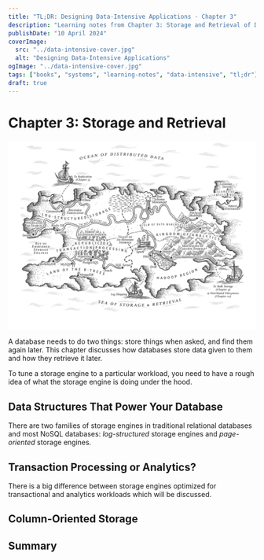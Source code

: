 ```yaml
---
title: "TL;DR: Designing Data-Intensive Applications - Chapter 3"
description: "Learning notes from Chapter 3: Storage and Retrieval of Designing Data-Intensive Applications by Martin Kleppmann"
publishDate: "10 April 2024"
coverImage:
  src: "../data-intensive-cover.jpg"
  alt: "Designing Data-Intensive Applications"
ogImage: "../data-intensive-cover.jpg"
tags: ["books", "systems", "learning-notes", "data-intensive", "tl;dr"]
draft: true
---
```


# Chapter 3: Storage and Retrieval

![Chapter 3 Cover](./chapter3-cover.png)

A database needs to do two things: store things when asked, and find them again later. This chapter discusses how databases store data given to them and how they retrieve it later.

To tune a storage engine to a particular workload, you need to have a rough idea of what the storage engine is doing under the hood.

## Data Structures That Power Your Database

There are two families of storage engines in traditional relational databases and most NoSQL databases: _log-structured_ storage engines and _page-oriented_ storage engines.

## Transaction Processing or Analytics?

There is a big difference between storage engines optimized for transactional and analytics workloads which will be discussed.

## Column-Oriented Storage

## Summary
